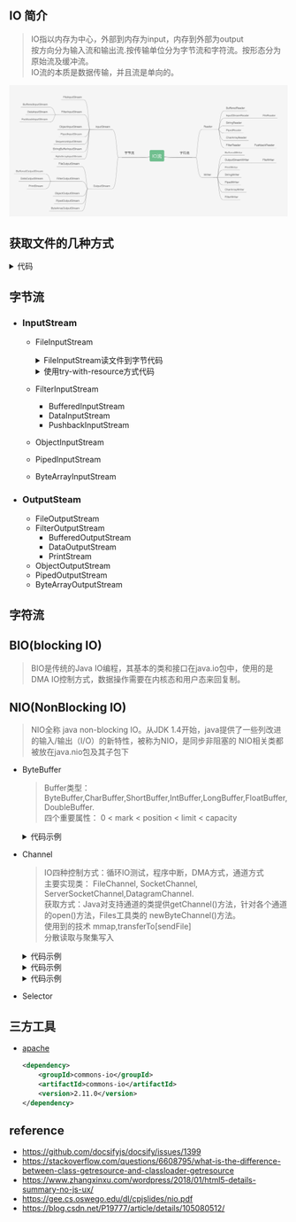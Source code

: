 ## IO 简介
> IO指以内存为中心，外部到内存为input，内存到外部为output<br>
> 按方向分为输入流和输出流.按传输单位分为字节流和字符流。按形态分为原始流及缓冲流。<br>
> IO流的本质是数据传输，并且流是单向的。<br>

![](/.images/doc/base/io/iostream.png )

## 获取文件的几种方式

<details><summary>代码</summary>

```java
@Test
public void getFile(){
    // 1，直接获取项目路径下的文件
    File file = new File("pom.xml");
    // 2，获取resources里面的文件
    File file1 = new File("src/main/resources/log4j.properties");

    // 3，类加载器加载文件方式1,多一个resolveName()方法，用来追加包名。而类加载器直接在加载类的根目录加载。
    URL resource = this.getClass().getResource("../res/yqgz.cer");
    // 4，类加载器加载文件方式2
    URL resource1 = this.getClass().getClassLoader().getResource("_base/io/res/yqgz.cer");
}
```
</details>

## 字节流
* ### InputStream
    + FileInputStream
        <details><summary>FileInputStream读文件到字节代码</summary>

        ```java
        @Test
        public void demoWithoutTryWithResource(){
            // URL resource = this.getClass().getClassLoader().getResource("../../yqgz.cer");
            // File file = new File(resource.toURI());
            URL resource = this.getClass().getResource("../../res/yqgz.cer");
            File file = new File(resource.getFile());
            InputStream ins = null;
            ByteArrayOutputStream byteArrayOutputStream;
            try {
                System.out.println(file.isFile() ? file.length() : 0);
                ins = new FileInputStream(file);
                byteArrayOutputStream = new ByteArrayOutputStream();
                byte[] data = new byte[1024];
                int len = 0;
                while((len = ins.read(data)) != -1){
                    byteArrayOutputStream.write(data, 0, len);
                }
            System.out.println(byteArrayOutputStream.toByteArray().length);
            } catch (Exception e) {
                e.printStackTrace();
            }finally {
                if(ins != null){
                    try {
                        ins.close();
                    } catch (IOException e) {
                        throw new RuntimeException(e);
                    }
                }
            }
        }
        ```
        </details>

        <details><summary>使用try-with-resource方式代码</summary>

        ```java
        @Test
        public void demoWithTryWithResource(){
            URL resource = this.getClass().getResource("../../res/yqgz.cer");
            File file = new File(resource.getFile());
            try (InputStream ins = new FileInputStream(file)){
                // file.length() 与后面读取到的字节数一致。都是1583
                System.out.println(file.isFile() ? file.length() : 0);
                byte[] data = new byte[1024 * 2];
                int count = ins.read(data);
                System.out.println(count);
            } catch (Exception e) {
                e.printStackTrace();
            }
        } 
        ```
        </details>
    + FilterInputStream
        + BufferedInputStream
        + DataInputStream
        + PushbackInputStream
    + ObjectInputStream
    + PipedInputStream
    + ByteArrayInputStream

* ### OutputSteam
    + FileOutputStream
    + FilterOutputStream
        - BufferedOutputStream
        - DataOutputStream
        - PrintStream
    + ObjectOutputStream
    + PipedOutputStream
    + ByteArrayOutputStream

## 字符流

## BIO(blocking IO)
> BIO是传统的Java IO编程，其基本的类和接口在java.io包中，使用的是DMA IO控制方式，数据操作需要在内核态和用户态来回复制。

## NIO(NonBlocking IO)
> NIO全称 java non-blocking IO。从JDK 1.4开始，java提供了一些列改进的输入/输出（I/O）的新特性，被称为NIO，是同步非阻塞的
NIO相关类都被放在java.nio包及其子包下
* ByteBuffer

    > Buffer类型：ByteBuffer,CharBuffer,ShortBuffer,IntBuffer,LongBuffer,FloatBuffer,DoubleBuffer.<br>
    > 四个重要属性： 0 < mark < position < limit < capacity
  
    <details><summary>代码示例</summary>
  
    ```java
    ByteBuffer byteBuffer = ByteBuffer.allocate(16);
    print(byteBuffer);

    String str = "hello";
    byteBuffer.put(str.getBytes());
    print(byteBuffer);

    /*<切换成读模式>_12302_2020-02-02_*/
    byteBuffer.flip();
    print(byteBuffer);

    byte[] dst = new byte[byteBuffer.limit()];
    byteBuffer.get(dst,0,dst.length);
    System.out.println(new String(dst));
    print(byteBuffer);

    /*<rewind 可以将position 的位置倒回>_12302_2020-02-02_*/
    byteBuffer.rewind();
    print(byteBuffer);

    /*<mark, reset _draft.test>_12302_2020-02-02_*/
    byteBuffer.get(dst,0,2);
    System.out.println(new String(dst,0,2));
    byteBuffer.mark();
    byteBuffer.get(dst,0,2);
    System.out.println(new String(dst,0,2));
    print(byteBuffer);
    byteBuffer.reset();
    print(byteBuffer);

    byteBuffer.rewind();
    print(byteBuffer);

    byteBuffer.clear();
    print(byteBuffer);
    System.out.println((char)byteBuffer.get());

    /* _12302_2022/10/21_< compact,压缩缓冲空间，将剩余未读的拷贝到前开头，并且将position的位置放到剩余字节后面。limit = capacity, discard mark > */
    
    ```
    </details>
    
* Channel
    > IO四种控制方式：循环IO测试，程序中断，DMA方式，通道方式 <br>
    > 主要实现类： FileChannel, SocketChannel, ServerSocketChannel,DatagramChannel. <br>
    > 获取方式：Java对支持通道的类提供getChannel()方法，针对各个通道的open()方法，Files工具类的 newByteChannel()方法。 <br>
    > 使用到的技术 mmap,transferTo[sendFile] <br>
    > 分散读取与聚集写入

    <details><summary>代码示例</summary>

    ```java
    @Test
    public void readByteWithSupportChannelClass(){
        try(
                FileInputStream fis = new FileInputStream(this.getClass().getResource("../../res/2.png").getFile());
                FileChannel channel = fis.getChannel();
                ByteArrayOutputStream arrayOut = new ByteArrayOutputStream()
        ){
            ByteBuffer buffer = ByteBuffer.allocate(1024);
            while (channel.read(buffer) != -1){
                buffer.flip();
                byte[] data = new byte[buffer.limit()];
                buffer.get(data,0,data.length);
                arrayOut.write(data);
                buffer.clear();
            }
            // 获取到读到的字节
            System.out.println(arrayOut.toByteArray().length);
        }catch (Exception e) { e.printStackTrace(); }
    }
    ```
    </details>

    <details><summary>代码示例</summary>

    ```java
    @Test
    public void readByteWithOpenMethodAndMappedByteBuffer(){
        try(
                FileChannel inChannel = FileChannel.open(Paths.get(this.getClass().getResource("../../res/2.png").getFile()),
                        StandardOpenOption.READ);
                ByteArrayOutputStream arrayOut = new ByteArrayOutputStream()
        ){
            MappedByteBuffer mBuf = inChannel.map(FileChannel.MapMode.READ_ONLY, 0, inChannel.size());
            byte[] data = new byte[mBuf.limit()];
            mBuf.get(data);
            arrayOut.write(data);
            System.out.println(arrayOut.toByteArray().length);
        }catch (Exception e) { e.printStackTrace();}
    }
    ```
    </details>

    <details><summary>代码示例</summary>

    ```java
    @Test
    public void transferTo(){
        try( FileChannel inChannel = FileChannel.open(
                Paths.get(this.getClass().getResource("../../res/2.png").getFile()),StandardOpenOption.READ);
             FileChannel outChannel = FileChannel.open(
                Paths.get("/tmp/3.png"), StandardOpenOption.CREATE, StandardOpenOption.WRITE)
        ){
            inChannel.transferTo(0 , inChannel.size(), outChannel);
        }catch (Exception e) { e.printStackTrace(); }
    }
    ```
    </details>

* Selector



## 三方工具
* [apache](https://commons.apache.org/proper/commons-io/dependency-info.html)
    ```xml
    <dependency>
        <groupId>commons-io</groupId>
        <artifactId>commons-io</artifactId>
        <version>2.11.0</version>
    </dependency>
    ```

## reference
- https://github.com/docsifyjs/docsify/issues/1399
- https://stackoverflow.com/questions/6608795/what-is-the-difference-between-class-getresource-and-classloader-getresource
- https://www.zhangxinxu.com/wordpress/2018/01/html5-details-summary-no-js-ux/
- https://gee.cs.oswego.edu/dl/cpjslides/nio.pdf
- https://blog.csdn.net/P19777/article/details/105080512/

